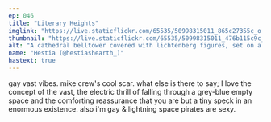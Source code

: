 ```yaml
---
ep: 046
title: "Literary Heights"
imglink: "https://live.staticflickr.com/65535/50998315011_865c27355c_o.jpg"
thumbnail: "https://live.staticflickr.com/65535/50998315011_476b115c9c_q.jpg"
alt: "A cathedral belltower covered with lichtenberg figures, set on a background of skewed, repeated text that reads "enjoy sky blue""
name: "Hestia (@hestiashearth_)"
hastext: true
---
```

gay vast vibes. mike crew's cool scar. what else is there to say; I love the concept of the vast, the electric thrill of falling through a grey-blue empty space and the comforting reassurance that you are but a tiny speck in an enormous existence. also i'm gay & lightning space pirates are sexy.